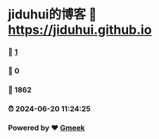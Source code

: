 # jiduhui的博客 :link: https://jiduhui.github.io 
### :page_facing_up: [1](https://jiduhui.github.io/tag.html) 
### :speech_balloon: 0 
### :hibiscus: 1862 
### :alarm_clock: 2024-06-20 11:24:25 
### Powered by :heart: [Gmeek](https://github.com/Meekdai/Gmeek)
